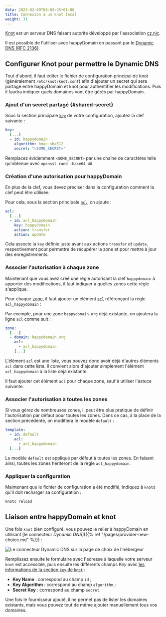 ```yaml
---
data: 2023-02-09T08:03:25+01:00
title: Connexion à un knot local
weight: 31
---
```


[Knot](https://knot-dns.cz) est un serveur DNS faisant autorité développé par l'association [cz.nic](https://nic.cz).

Il est possible de l'utiliser avec happyDomain en passant par le [Dynamic DNS (RFC 2136)](https://www.rfc-editor.org/rfc/rfc2136).


## Configurer Knot pour permettre le Dynamic DNS

Tout d'abord, il faut éditer le fichier de configuration principal de knot (généralement `/etc/knot/knot.conf`) afin d'ajouter un secret qui sera partagé entre happyDomain et knot pour authentifier les modifications. Puis il faudra indiquer quels domaines vont être gérés par happyDomain.

### Ajout d'un secret partagé {#shared-secret}

Sous la section principale [`key`](https://knot.readthedocs.io/en/latest/reference.html#key-section) de votre configuration, ajoutez la clef suivante :

```yaml
key:
  [...]
  - id: happydomain
    algorithm: hmac-sha512
    secret: "<SOME_SECRET>"
```

Remplacez évidemment `<SOME_SECRET>` par une chaîne de caractères telle qu'obtenue avec `openssl rand -base64 48`.


### Création d'une autorisation pour happyDomain

En plus de la clef, vous devez préciser dans la configuration comment la clef peut être utilisée.

Pour cela, sous la section principale [`acl`](https://knot.readthedocs.io/en/latest/reference.html#acl-section), on ajoute :

```yaml
acl:
  [...]
  - id: acl_happydomain
    key: happydomain
    action: transfer
    action: update
```

Cela associe la `key` définie juste avant aux actions `transfer` et `update`, respectivement pour permettre de récupérer la zone et pour mettre à jour des enregistrements.


### Associer l'autorisation à chaque zone

Maintenant que vous avez créé une règle autorisant la clef `happydomain` à apporter des modifications, il faut indiquer à quelles zones cette règle s'applique.

Pour chaque [zone](https://knot.readthedocs.io/en/latest/reference.html#zone-section), il faut ajouter un élément [`acl`](https://knot.readthedocs.io/en/latest/reference.html#acl) référençant la règle `acl_happydomain` :

Par exemple, pour une zone `happydomain.org` déjà existante, on ajoutera la ligne `acl` comme suit :

```yaml
zone:
  [...]
  - domain: happydomain.org
    acl:
      - acl_happydomain
    [...]
```

L'élément `acl` est une liste, vous pouvez donc avoir déjà d'autres éléments `acl` dans cette liste. Il convient alors d'ajouter simplement l'élément `acl_happydomain` à la liste déjà existante.

Il faut ajouter cet élément `acl` pour chaque zone, sauf à utiliser l'astuce suivante.


### Associer l'autorisation à toutes les zones

Si vous gérez de nombreuses zones, il peut être plus pratique de définir l'autorisation par défaut pour toutes les zones. Dans ce cas, à la place de la section précédente, on modifiera le modèle `default` :

```yaml
template:
  - id: default
    acl:
      - acl_happydomain
  [...]
```

Le modèle `default` est appliqué par défaut à toutes les zones. En faisant ainsi, toutes les zones hériteront de la règle `acl_happydomain`.


### Appliquer la configuration

Maintenant que le fichier de configuration a été modifié, indiquez à `knotd` qu'il doit recharger sa configuration :

```sh
knotc reload
```


## Liaison entre happyDomain et knot

Une fois `knot` bien configuré, vous pouvez le relier à happyDomain en utilisant [le connecteur *Dynamic DNS*]({{% ref "/pages/provider-new-choice.md" %}}) :

![Le connecteur Dynamic DNS sur la page de choix de l'hébergeur](/img/choose-dynamic-dns.png)

Remplissez ensuite le formulaire avec l'adresse à laquelle votre serveur `knot` est accessible, puis ensuite les différents champs *Key* avec [les informations de la section `key` de `knot`](#shared-secret) :

- **Key Name** : correspond au champ `id` ;
- **Key Algorithm** : correspond au champ `algorithm` ;
- **Secret Key** : correspond au champ `secret`.

Une fois le fournisseur ajouté, il ne permet pas de lister les domaines existants, mais vous pouvez tout de même ajouter manuellement tous vos domaines.
